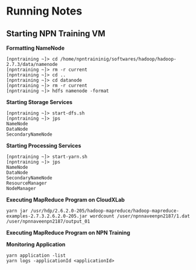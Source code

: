 # Running Notes

## Starting NPN Training VM

__Formatting NameNode__

```
[npntraining ~]> cd /home/npntraininig/softwares/hadoop/hadoop-2.7.3/data/namenode
[npntraining ~]> rm -r current
[npntraining ~]> cd ..
[npntraining ~]> cd datanode
[npntraining ~]> rm -r current
[npntraining ~]> hdfs namenode -format
```

__Starting Storage Services__

```
[npntraining ~]> start-dfs.sh
[npntraining ~]> jps
NameNode
DataNode
SecondaryNameNode
```

__Starting Processing Services__

```
[npntraining ~]> start-yarn.sh
[npntraining ~]> jps
NameNode
DataNode
SecondaryNameNode
ResourceManager
NodeManager
```

__Executing MapReduce Program on CloudXLab__

```
yarn jar /usr/hdp/2.6.2.0-205/hadoop-mapreduce/hadoop-mapreduce-examples-2.7.3.2.6.2.0-205.jar wordcount /user/npnnaveenpn2187/1.dat /user/npnnaveenpn2187/output_01
```

__Executing MapReduce Program on NPN Training__



__Monitoring Application__

```
yarn application -list
yarn logs -applicationId <applicationId>
```


